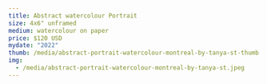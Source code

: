 ```yaml
---
title: Abstract watercolour Portrait
size: 4x6" unframed
medium: watercolour on paper
price: $120 USD
mydate: "2022"
thumb: /media/abstract-portrait-watercolour-montreal-by-tanya-st-thumb.jpeg 
img:
  - /media/abstract-portrait-watercolour-montreal-by-tanya-st.jpeg
---
```

